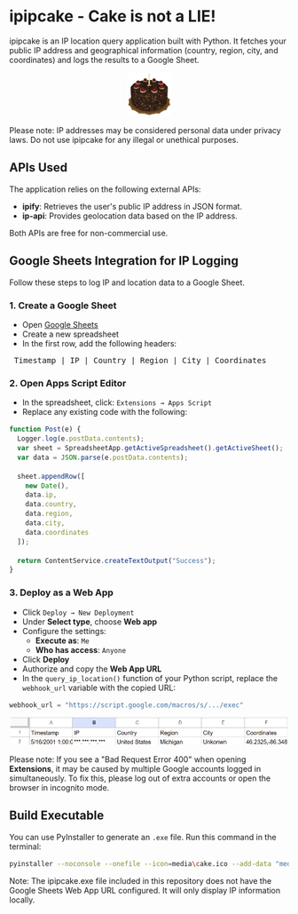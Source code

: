 # ipipcake - Cake is not a LIE!

ipipcake is an IP location query application built with Python. It fetches your public IP address and geographical information (country, region, city, and coordinates) and logs the results to a Google Sheet. 

<p align="center">
  <img src="https://github.com/DarthEricXD/ipipcake/blob/main/media/Cake.png" alt="image" width="80">
</p>

Please note: IP addresses may be considered personal data under privacy laws. Do not use ipipcake for any illegal or unethical purposes.


## APIs Used
The application relies on the following external APIs:

- **ipify**: Retrieves the user's public IP address in JSON format. 
- **ip-api**: Provides geolocation data based on the IP address.

Both APIs are free for non-commercial use.


## Google Sheets Integration for IP Logging

Follow these steps to log IP and location data to a Google Sheet.

### 1. Create a Google Sheet

- Open [Google Sheets](https://sheets.google.com)
- Create a new spreadsheet
- In the first row, add the following headers:

<pre> Timestamp | IP | Country | Region | City | Coordinates </pre>

### 2. Open Apps Script Editor

- In the spreadsheet, click: `Extensions → Apps Script`
- Replace any existing code with the following:

```javascript
function Post(e) {
  Logger.log(e.postData.contents);
  var sheet = SpreadsheetApp.getActiveSpreadsheet().getActiveSheet();
  var data = JSON.parse(e.postData.contents);

  sheet.appendRow([
    new Date(),
    data.ip,
    data.country,
    data.region,
    data.city,
    data.coordinates
  ]);

  return ContentService.createTextOutput("Success");
}

```

### 3. Deploy as a Web App

- Click `Deploy → New Deployment`
- Under **Select type**, choose **Web app**
- Configure the settings:
   - **Execute as**: `Me`
   - **Who has access**: `Anyone`
- Click **Deploy**
- Authorize and copy the **Web App URL**
- In the `query_ip_location()` function of your Python script, replace the `webhook_url` variable with the copied URL:

```python
webhook_url = "https://script.google.com/macros/s/.../exec"
```

<p align="center">
  <img src="https://github.com/DarthEricXD/ipipcake/blob/main/media/example1.png" alt="image" width="500">
</p>


Please note: If you see a "Bad Request Error 400" when opening **Extensions**, it may be caused by multiple Google accounts logged in simultaneously. To fix this, please log out of extra accounts or open the browser in incognito mode.

## Build Executable

You can use PyInstaller to generate an `.exe` file. Run this command in the terminal:

```bash
pyinstaller --noconsole --onefile --icon=media\cake.ico --add-data "media\cake.png;media" --add-data "media\click_sound.wav;media" ipipcake.py
```

Note: The ipipcake.exe file included in this repository does not have the Google Sheets Web App URL configured. It will only display IP information locally.

